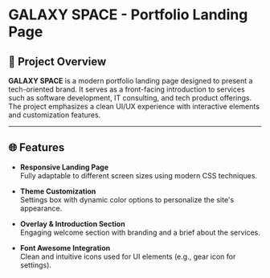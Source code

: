 # GALAXY SPACE - Portfolio Landing Page

## 📌 Project Overview

**GALAXY SPACE** is a modern portfolio landing page designed to present a tech-oriented brand. It serves as a front-facing introduction to services such as software development, IT consulting, and tech product offerings. The project emphasizes a clean UI/UX experience with interactive elements and customization features.

---

## 🌐 Features

- **Responsive Landing Page**  
  Fully adaptable to different screen sizes using modern CSS techniques.

- **Theme Customization**  
  Settings box with dynamic color options to personalize the site's appearance.

- **Overlay & Introduction Section**  
  Engaging welcome section with branding and a brief about the services.

- **Font Awesome Integration**  
  Clean and intuitive icons used for UI elements (e.g., gear icon for settings).

